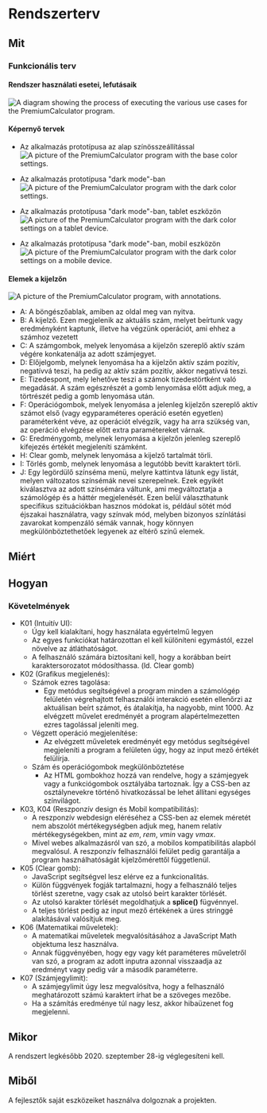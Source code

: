 Rendszerterv
============
Mit
---
### Funkcionális terv
#### Rendszer használati esetei, lefutásaik
![A diagram showing the process of executing the various use cases for the PremiumCalculator program.](./images/use_case_flowchart.png "Use case flowchart for PremiumCalculator")
#### Képernyő tervek
- Az alkalmazás prototípusa az alap színösszeállítással
![A picture of the PremiumCalculator program with the base color settings.](./images/prototype_normal.png "The base layout.")

- Az alkalmazás prototípusa "dark mode"-ban
![A picture of the PremiumCalculator program with the dark color settings.](./images/prototype_dark.png "The dark layout.")

- Az alkalmazás prototípusa "dark mode"-ban, tablet eszközön
![A picture of the PremiumCalculator program with the dark color settings on a tablet device.](./images/prototype_tablet_dark.png "The dark layout on tablet.")

- Az alkalmazás prototípusa "dark mode"-ban, mobil eszközön
![A picture of the PremiumCalculator program with the dark color settings on a mobile device.](./images/prototype_mobile_dark.png "The dark layout on mobile.")
#### Elemek a kijelzőn
![A picture of the PremiumCalculator program, with annotations.](./images/prototype_annotated.png "Elements on the screen.")
- A: A böngészőablak, amiben az oldal meg van nyitva.
- B: A kijelző. Ezen megjelenik az aktuális szám, melyet beírtunk vagy eredményként kaptunk, illetve ha végzünk operációt, ami ehhez a számhoz vezetett
- C: A számgombok, melyek lenyomása a kijelzőn szereplő aktív szám végére konkatenálja az adott számjegyet.
- D: Előjelgomb, melynek lenyomása ha a kijelzőn aktív szám pozitív, negatívvá teszi, ha pedig az aktív szám pozitív, akkor negatívvá teszi.
- E: Tizedespont, mely lehetőve teszi a számok tizedestörtként való megadását. A szám egészrészét a gomb lenyomása előtt adjuk meg, a törtrészét pedig a gomb lenyomása után.
- F: Operációgombok, melyek lenyomása a jelenleg kijelzőn szereplő aktív számot első (vagy egyparaméteres operáció esetén egyetlen) paraméterként véve, az operációt elvégzik, vagy ha arra szükség van, az operáció elvégzése előtt extra paramétereket várnak.
- G: Eredménygomb, melynek lenyomása a kijelzőn jelenleg szereplő kifejezés értékét megjeleníti számként.
- H: Clear gomb, melynek lenyomása a kijelző tartalmát törli.
- I: Törlés gomb, melynek lenyomása a legutóbb bevitt karaktert törli.
- J: Egy legördülő színséma menü, melyre kattintva látunk egy listát, melyen változatos színsémák nevei szerepelnek. Ezek egyikét kiválasztva az adott színsémára váltunk, ami megváltoztatja a számológép és a háttér megjelenését. Ezen belül választhatunk specifikus szituációkban hasznos módokat is, például sötét mód éjszakai használatra, vagy színvak mód, melyben bizonyos színlátási zavarokat kompenzáló sémák vannak, hogy könnyen megkülönböztethetőek legyenek az eltérő színű elemek.

Miért
-----

Hogyan
------
### Követelmények
- K01 (Intuitív UI):
    - Úgy kell kialakítani, hogy használata egyértelmű legyen
    - Az egyes funkciókat határozottan el kell különíteni egymástól, ezzel növelve az átláthatóságot.
    - A felhasználó számára biztosítani kell, hogy a korábban beírt karaktersorozatot módosíthassa. (ld. Clear gomb)
- K02 (Grafikus megjelenés):
    - Számok ezres tagolása:
        - Egy metódus segítségével a program minden a számológép felületén végrehajtott felhasználói interakció esetén ellenőrzi az aktuálisan beírt számot, és átalakítja, ha nagyobb, mint 1000. Az elvégzett művelet eredményét a program alapértelmezetten ezres tagolással jeleníti meg.
    - Végzett operáció megjelenítése:
        - Az elvégzett műveletek eredményét egy metódus segítségével megjeleníti a program a felületen úgy, hogy az input mező értékét felülírja.
    - Szám és operációgombok megkülönböztetése
        - Az HTML gombokhoz hozzá van rendelve, hogy a számjegyek vagy a funkciógombok osztályába tartoznak. Így a CSS-ben az osztálynevekre történő hivatkozással be lehet állítani egységes színvilágot.
- K03, K04 (Reszponzív design és Mobil kompatibilitás):
    - A reszponzív webdesign eléréséhez a CSS-ben az elemek méretét nem abszolót mértékegységben adjuk meg, hanem relatív mértékegységekben, mint az *em*, *rem*, *vmin* vagy *vmax*.
    - Mivel webes alkalmazásról van szó, a mobilos kompatibilitás alapból megvalósul. A reszponzív felhasználói felület pedig garantálja a program használhatóságát kijelzőmérettől függetlenül. 
- K05 (Clear gomb): 
    - JavaScript segítségvel lesz elérve ez a funkcionalitás. 
    - Külön függvények fogják tartalmazni, hogy a felhasználó teljes törlést szeretne, vagy csak az utolsó beírt karakter törlését. 
    - Az utolsó karakter törlését megoldhatjuk a __splice()__ fügvénnyel.
    - A teljes törlést pedig az input mező értékének a üres stringgé alakításával valósítjuk meg.
- K06 (Matematikai műveletek): 
    - A matematikai műveletek megvalósításához a JavaScript Math objektuma lesz használva. 
    - Annak függvényében, hogy egy vagy két paraméteres műveletről van szó, a program az adott inputra azonnal visszaadja az eredményt vagy pedig vár a második paraméterre. 
- K07 (Számjegylimit): 
    - A számjegylimit úgy lesz megvalósítva, hogy a felhasználó meghatározott számú karaktert írhat be a szöveges mezőbe. 
    - Ha a számítás eredménye túl nagy lesz, akkor hibaüzenet fog megjelenni.  


Mikor
-----
A rendszert legkésőbb 2020. szeptember 28-ig véglegesíteni kell.

Miből
-----
A fejlesztők saját eszközeiket használva dolgoznak a projekten.
